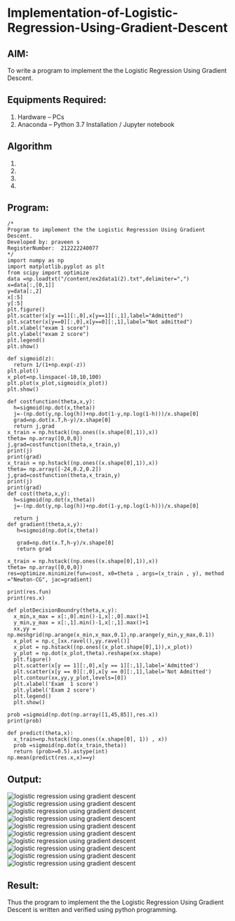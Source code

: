 # Implementation-of-Logistic-Regression-Using-Gradient-Descent

## AIM:
To write a program to implement the the Logistic Regression Using Gradient Descent.

## Equipments Required:
1. Hardware – PCs
2. Anaconda – Python 3.7 Installation / Jupyter notebook

## Algorithm
1. 
2. 
3. 
4. 

## Program:
```
/*
Program to implement the the Logistic Regression Using Gradient Descent.
Developed by: praveen s
RegisterNumber:  212222240077
*/
import numpy as np
import matplotlib.pyplot as plt
from scipy import optimize
data =np.loadtxt("/content/ex2data1(2).txt",delimiter=",")
x=data[:,[0,1]]
y=data[:,2]
x[:5]
y[:5]
plt.figure()
plt.scatter(x[y ==1][:,0],x[y==1][:,1],label="Admitted")
plt.scatter(x[y==0][:,0],x[y==0][:,1],label="Not admitted")
plt.xlabel("exam 1 score")
plt.ylabel("exam 2 score")
plt.legend()
plt.show()

def sigmoid(z):
  return 1/(1+np.exp(-z))
plt.plot()
x_plot=np.linspace(-10,10,100)
plt.plot(x_plot,sigmoid(x_plot))
plt.show()

def costfunction(theta,x,y):
  h=sigmoid(np.dot(x,theta))
  j=-(np.dot(y,np.log(h))+np.dot(1-y,np.log(1-h)))/x.shape[0]
  grad=np.dot(x.T,h-y)/x.shape[0]
  return j,grad
x_train = np.hstack((np.ones((x.shape[0],1)),x))
theta= np.array([0,0,0])
j,grad=costfunction(theta,x_train,y)
print(j)
print(grad)
x_train = np.hstack((np.ones((x.shape[0],1)),x))
theta= np.array([-24,0.2,0.2])
j,grad=costfunction(theta,x_train,y)
print(j)
print(grad)
def cost(theta,x,y):
  h=sigmoid(np.dot(x,theta))
  j=-(np.dot(y,np.log(h))+np.dot(1-y,np.log(1-h)))/x.shape[0]

  return j
def gradient(theta,x,y):
   h=sigmoid(np.dot(x,theta))
  
   grad=np.dot(x.T,h-y)/x.shape[0]
   return grad  
   
x_train = np.hstack((np.ones((x.shape[0],1)),x))
theta= np.array([0,0,0])
res=optimize.minimize(fun=cost, x0=theta , args=(x_train , y), method ="Newton-CG", jac=gradient)

print(res.fun)
print(res.x)
  
def plotDecisionBoundry(theta,x,y):
  x_min,x_max = x[:,0].min()-1,x[:,0].max()+1
  y_min,y_max = x[:,1].min()-1,x[:,1].max()+1
  xx,yy = np.meshgrid(np.arange(x_min,x_max,0.1),np.arange(y_min,y_max,0.1))
  x_plot = np.c_[xx.ravel(),yy.ravel()]
  x_plot = np.hstack((np.ones((x_plot.shape[0],1)),x_plot))
  y_plot = np.dot(x_plot,theta).reshape(xx.shape)
  plt.figure()
  plt.scatter(x[y == 1][:,0],x[y == 1][:,1],label='Admitted')
  plt.scatter(x[y == 0][:,0],x[y == 0][:,1],label='Not Admitted')
  plt.contour(xx,yy,y_plot,levels=[0])
  plt.xlabel('Exam  1 score')
  plt.ylabel('Exam 2 score')
  plt.legend()
  plt.show()
  
prob =sigmoid(np.dot(np.array([1,45,85]),res.x))
print(prob)

def predict(theta,x):
  x_train=np.hstack((np.ones((x.shape[0], 1)) , x))
  prob =sigmoid(np.dot(x_train,theta))
  return (prob>=0.5).astype(int)
np.mean(predict(res.x,x)==y)  

```

## Output:
![logistic regression using gradient descent](sam.png)
![logistic regression using gradient descent](sam.png)
![logistic regression using gradient descent](sam.png)
![logistic regression using gradient descent](sam.png)
![logistic regression using gradient descent](sam.png)
![logistic regression using gradient descent](sam.png)
![logistic regression using gradient descent](sam.png)
![logistic regression using gradient descent](sam.png)
![logistic regression using gradient descent](sam.png)
![logistic regression using gradient descent](sam.png)

## Result:
Thus the program to implement the the Logistic Regression Using Gradient Descent is written and verified using python programming.

